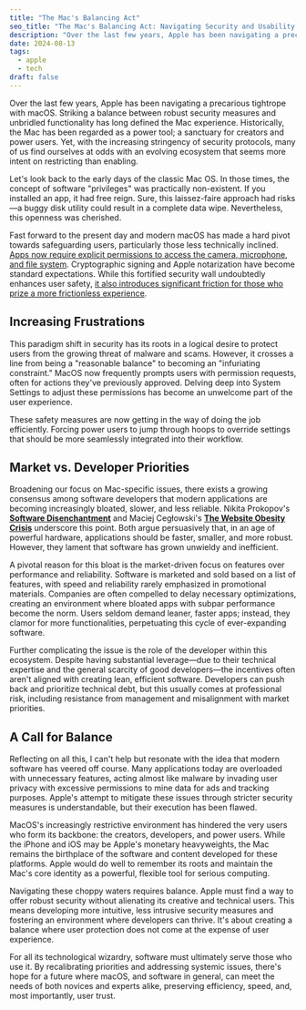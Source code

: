 ```yaml
---
title: "The Mac's Balancing Act"
seo_title: "The Mac's Balancing Act: Navigating Security and Usability for Creators"
description: "Over the last few years, Apple has been navigating a precarious tightrope with macOS. Striking a balance between robust security measures and unbridled functionality has long defined the Mac experience. Historically, the Mac has been regarded as a power tool; a sanctuary for creators and power users. Yet, with the increasing stringency of security protocols, many of us find ourselves at odds with an evolving ecosystem that seems more intent on restricting than enabling."
date: 2024-08-13
tags:
  - apple
  - tech
draft: false
---
```


Over the last few years, Apple has been navigating a precarious tightrope with macOS. Striking a balance between robust security measures and unbridled functionality has long defined the Mac experience. Historically, the Mac has been regarded as a power tool; a sanctuary for creators and power users. Yet, with the increasing stringency of security protocols, many of us find ourselves at odds with an evolving ecosystem that seems more intent on restricting than enabling.

Let's look back to the early days of the classic Mac OS. In those times, the concept of software "privileges" was practically non-existent. If you installed an app, it had free reign. Sure, this laissez-faire approach had risks—a buggy disk utility could result in a complete data wipe. Nevertheless, this openness was cherished.

Fast forward to the present day and modern macOS has made a hard pivot towards safeguarding users, particularly those less technically inclined. [Apps now require explicit permissions to access the camera, microphone, and file system](https://youtu.be/FxOIebkmrqs). Cryptographic signing and Apple notarization have become standard expectations. While this fortified security wall undoubtedly enhances user safety, [it also introduces significant friction for those who prize a more frictionless experience](https://sixcolors.com/post/2024/08/apples-permissions-features-are-out-of-balance/).

## Increasing Frustrations

This paradigm shift in security has its roots in a logical desire to protect users from the growing threat of malware and scams. However, it crosses a line from being a "reasonable balance" to becoming an "infuriating constraint." MacOS now frequently prompts users with permission requests, often for actions they've previously approved. Delving deep into System Settings to adjust these permissions has become an unwelcome part of the user experience.

These safety measures are now getting in the way of doing the job efficiently. Forcing power users to jump through hoops to override settings that should be more seamlessly integrated into their workflow.

## Market vs. Developer Priorities

Broadening our focus on Mac-specific issues, there exists a growing consensus among software developers that modern applications are becoming increasingly bloated, slower, and less reliable. Nikita Prokopov's **[Software Disenchantment](https://tonsky.me/blog/disenchantment/)** and Maciej Cegłowski's **[The Website Obesity Crisis](https://idlewords.com/talks/website_obesity.htm)** underscore this point. Both argue persuasively that, in an age of powerful hardware, applications should be faster, smaller, and more robust. However, they lament that software has grown unwieldy and inefficient.

A pivotal reason for this bloat is the market-driven focus on features over performance and reliability. Software is marketed and sold based on a list of features, with speed and reliability rarely emphasized in promotional materials. Companies are often compelled to delay necessary optimizations, creating an environment where bloated apps with subpar performance become the norm. Users seldom demand leaner, faster apps; instead, they clamor for more functionalities, perpetuating this cycle of ever-expanding software.

Further complicating the issue is the role of the developer within this ecosystem. Despite having substantial leverage—due to their technical expertise and the general scarcity of good developers—the incentives often aren't aligned with creating lean, efficient software. Developers can push back and prioritize technical debt, but this usually comes at professional risk, including resistance from management and misalignment with market priorities.

## A Call for Balance

Reflecting on all this, I can't help but resonate with the idea that modern software has veered off course. Many applications today are overloaded with unnecessary features, acting almost like malware by invading user privacy with excessive permissions to mine data for ads and tracking purposes. Apple's attempt to mitigate these issues through stricter security measures is understandable, but their execution has been flawed.

MacOS's increasingly restrictive environment has hindered the very users who form its backbone: the creators, developers, and power users. While the iPhone and iOS may be Apple's monetary heavyweights, the Mac remains the birthplace of the software and content developed for these platforms. Apple would do well to remember its roots and maintain the Mac's core identity as a powerful, flexible tool for serious computing.

Navigating these choppy waters requires balance. Apple must find a way to offer robust security without alienating its creative and technical users. This means developing more intuitive, less intrusive security measures and fostering an environment where developers can thrive. It's about creating a balance where user protection does not come at the expense of user experience.

For all its technological wizardry, software must ultimately serve those who use it. By recalibrating priorities and addressing systemic issues, there's hope for a future where macOS, and software in general, can meet the needs of both novices and experts alike, preserving efficiency, speed, and, most importantly, user trust.
